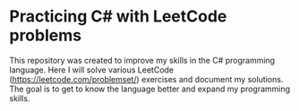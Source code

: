 # Practicing C# with LeetCode problems
This repository was created to improve my skills in the C# programming language. Here I will solve various LeetCode (https://leetcode.com/problemset/) exercises and document my solutions. The goal is to get to know the language better and expand my programming skills.
